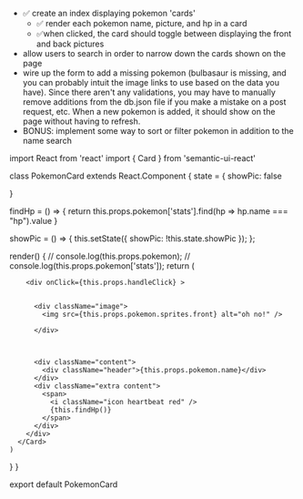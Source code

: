 - ✅ create an index displaying pokemon 'cards'
  - ✅ render each pokemon name, picture, and hp in a card
  - ✅when clicked, the card should toggle between displaying the front and back pictures
- allow users to search in order to narrow down the cards shown on the page
- wire up the form to add a missing pokemon (bulbasaur is missing, and you can probably intuit the image links to use based on the data you have). Since there aren't any validations, you may have to manually remove additions from the db.json file if you make a mistake on a post request, etc. When a new pokemon is added, it should show on the page without having to refresh.
- BONUS: implement some way to sort or filter pokemon in addition to the name search

















import React from 'react'
import { Card } from 'semantic-ui-react'

class PokemonCard extends React.Component {
  state = {
    showPic: false

  }


  findHp = () => {
    return this.props.pokemon['stats'].find(hp => hp.name === "hp").value
  }

  showPic = () => {
    this.setState({ showPic: !this.state.showPic });
  };



  render() {
    // console.log(this.props.pokemon);
    // console.log(this.props.pokemon['stats']);
    return (
      <Card  >

        <div onClick={this.props.handleClick} >


          <div className="image">
            <img src={this.props.pokemon.sprites.front} alt="oh no!" />

          </div>



          <div className="content">
            <div className="header">{this.props.pokemon.name}</div>
          </div>
          <div className="extra content">
            <span>
              <i className="icon heartbeat red" />
              {this.findHp()}
            </span>
          </div>
        </div>
      </Card>
    )
  }
}

export default PokemonCard
